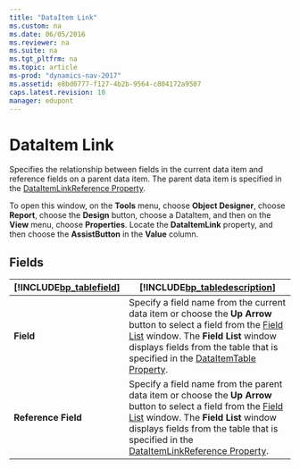 ```yaml
---
title: "DataItem Link"
ms.custom: na
ms.date: 06/05/2016
ms.reviewer: na
ms.suite: na
ms.tgt_pltfrm: na
ms.topic: article
ms-prod: "dynamics-nav-2017"
ms.assetid: e8bd0777-f127-4b2b-9564-c804172a9507
caps.latest.revision: 10
manager: edupont
---
```

# DataItem Link
Specifies the relationship between fields in the current data item and reference fields on a parent data item. The parent data item is specified in the [DataItemLinkReference Property](../DataItemLinkReference-Property.md).  

 To open this window, on the **Tools** menu, choose **Object Designer**, choose **Report**, choose the **Design** button, choose a DataItem, and then on the **View** menu, choose **Properties**. Locate the **DataItemLink** property, and then choose the **AssistButton** in the **Value** column.  

## Fields  

|[!INCLUDE[bp_tablefield](../includes/bp_tablefield_md.md)]|[!INCLUDE[bp_tabledescription](../includes/bp_tabledescription_md.md)]|  
|---------------------------------|---------------------------------------|  
|**Field**|Specify a field name from the current data item or choose the **Up Arrow** button to select a field from the [Field List](-$-S_2122-Field-List-$-.md) window. The **Field List** window displays fields from the table that is specified in the [DataItemTable Property](../DataItemTable-Property.md).|  
|**Reference Field**|Specify a field name from the parent data item or choose the **Up Arrow** button to select a field from the [Field List](-$-S_2122-Field-List-$-.md) window. The **Field List** window displays fields from the table that is specified in the [DataItemLinkReference Property](../DataItemLinkReference-Property.md).|
